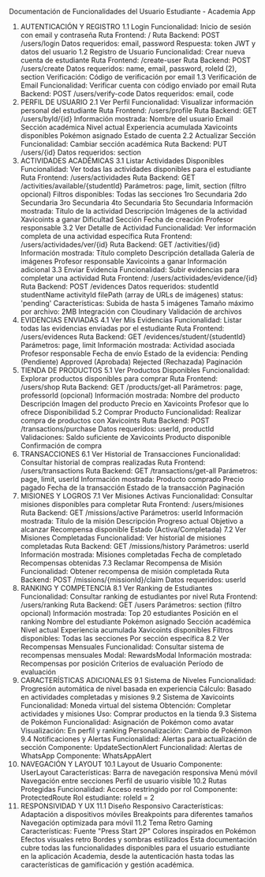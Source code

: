 Documentación de Funcionalidades del Usuario Estudiante - Academia App
1. AUTENTICACIÓN Y REGISTRO
1.1 Login
Funcionalidad: Inicio de sesión con email y contraseña
Ruta Frontend: /
Ruta Backend: POST /users/login
Datos requeridos: email, password
Respuesta: token JWT y datos del usuario
1.2 Registro de Usuario
Funcionalidad: Crear nueva cuenta de estudiante
Ruta Frontend: /create-user
Ruta Backend: POST /users/create
Datos requeridos: name, email, password, roleId (2), section
Verificación: Código de verificación por email
1.3 Verificación de Email
Funcionalidad: Verificar cuenta con código enviado por email
Ruta Backend: POST /users/verify-code
Datos requeridos: email, code
2. PERFIL DE USUARIO
2.1 Ver Perfil
Funcionalidad: Visualizar información personal del estudiante
Ruta Frontend: /users/profile
Ruta Backend: GET /users/byId/{id}
Información mostrada:
Nombre del usuario
Email
Sección académica
Nivel actual
Experiencia acumulada
Xavicoints disponibles
Pokémon asignado
Estado de cuenta
2.2 Actualizar Sección
Funcionalidad: Cambiar sección académica
Ruta Backend: PUT /users/{id}
Datos requeridos: section
3. ACTIVIDADES ACADÉMICAS
3.1 Listar Actividades Disponibles
Funcionalidad: Ver todas las actividades disponibles para el estudiante
Ruta Frontend: /users/actividades
Ruta Backend: GET /activities/available/{studentId}
Parámetros: page, limit, section (filtro opcional)
Filtros disponibles:
Todas las secciones
1ro Secundaria
2do Secundaria
3ro Secundaria
4to Secundaria
5to Secundaria
Información mostrada:
Título de la actividad
Descripción
Imágenes de la actividad
Xavicoints a ganar
Dificultad
Sección
Fecha de creación
Profesor responsable
3.2 Ver Detalle de Actividad
Funcionalidad: Ver información completa de una actividad específica
Ruta Frontend: /users/actividades/ver/{id}
Ruta Backend: GET /activities/{id}
Información mostrada:
Título completo
Descripción detallada
Galería de imágenes
Profesor responsable
Xavicoints a ganar
Información adicional
3.3 Enviar Evidencia
Funcionalidad: Subir evidencias para completar una actividad
Ruta Frontend: /users/actividades/evidence/{id}
Ruta Backend: POST /evidences
Datos requeridos:
studentId
studentName
activityId
filePath (array de URLs de imágenes)
status: 'pending'
Características:
Subida de hasta 5 imágenes
Tamaño máximo por archivo: 2MB
Integración con Cloudinary
Validación de archivos
4. EVIDENCIAS ENVIADAS
4.1 Ver Mis Evidencias
Funcionalidad: Listar todas las evidencias enviadas por el estudiante
Ruta Frontend: /users/evidences
Ruta Backend: GET /evidences/student/{studentId}
Parámetros: page, limit
Información mostrada:
Actividad asociada
Profesor responsable
Fecha de envío
Estado de la evidencia:
Pending (Pendiente)
Approved (Aprobada)
Rejected (Rechazada)
Paginación
5. TIENDA DE PRODUCTOS
5.1 Ver Productos Disponibles
Funcionalidad: Explorar productos disponibles para comprar
Ruta Frontend: /users/shop
Ruta Backend: GET /products/get-all
Parámetros: page, professorId (opcional)
Información mostrada:
Nombre del producto
Descripción
Imagen del producto
Precio en Xavicoints
Profesor que lo ofrece
Disponibilidad
5.2 Comprar Producto
Funcionalidad: Realizar compra de productos con Xavicoints
Ruta Backend: POST /transactions/purchase
Datos requeridos: userId, productId
Validaciones:
Saldo suficiente de Xavicoints
Producto disponible
Confirmación de compra
6. TRANSACCIONES
6.1 Ver Historial de Transacciones
Funcionalidad: Consultar historial de compras realizadas
Ruta Frontend: /users/transactions
Ruta Backend: GET /transactions/get-all
Parámetros: page, limit, userId
Información mostrada:
Producto comprado
Precio pagado
Fecha de la transacción
Estado de la transacción
Paginación
7. MISIONES Y LOGROS
7.1 Ver Misiones Activas
Funcionalidad: Consultar misiones disponibles para completar
Ruta Frontend: /users/misiones
Ruta Backend: GET /missions/active
Parámetros: userId
Información mostrada:
Título de la misión
Descripción
Progreso actual
Objetivo a alcanzar
Recompensa disponible
Estado (Activa/Completada)
7.2 Ver Misiones Completadas
Funcionalidad: Ver historial de misiones completadas
Ruta Backend: GET /missions/history
Parámetros: userId
Información mostrada:
Misiones completadas
Fecha de completado
Recompensas obtenidas
7.3 Reclamar Recompensa de Misión
Funcionalidad: Obtener recompensa de misión completada
Ruta Backend: POST /missions/{missionId}/claim
Datos requeridos: userId
8. RANKING Y COMPETENCIA
8.1 Ver Ranking de Estudiantes
Funcionalidad: Consultar ranking de estudiantes por nivel
Ruta Frontend: /users/ranking
Ruta Backend: GET /users
Parámetros: section (filtro opcional)
Información mostrada:
Top 20 estudiantes
Posición en el ranking
Nombre del estudiante
Pokémon asignado
Sección académica
Nivel actual
Experiencia acumulada
Xavicoints disponibles
Filtros disponibles:
Todas las secciones
Por sección específica
8.2 Ver Recompensas Mensuales
Funcionalidad: Consultar sistema de recompensas mensuales
Modal: RewardsModal
Información mostrada:
Recompensas por posición
Criterios de evaluación
Período de evaluación
9. CARACTERÍSTICAS ADICIONALES
9.1 Sistema de Niveles
Funcionalidad: Progresión automática de nivel basada en experiencia
Cálculo: Basado en actividades completadas y misiones
9.2 Sistema de Xavicoints
Funcionalidad: Moneda virtual del sistema
Obtención: Completar actividades y misiones
Uso: Comprar productos en la tienda
9.3 Sistema de Pokémon
Funcionalidad: Asignación de Pokémon como avatar
Visualización: En perfil y ranking
Personalización: Cambio de Pokémon
9.4 Notificaciones y Alertas
Funcionalidad: Alertas para actualización de sección
Componente: UpdateSectionAlert
Funcionalidad: Alertas de WhatsApp
Componente: WhatsAppAlert
10. NAVEGACIÓN Y LAYOUT
10.1 Layout de Usuario
Componente: UserLayout
Características:
Barra de navegación responsiva
Menú móvil
Navegación entre secciones
Perfil de usuario visible
10.2 Rutas Protegidas
Funcionalidad: Acceso restringido por rol
Componente: ProtectedRoute
Rol estudiante: roleId = 2
11. RESPONSIVIDAD Y UX
11.1 Diseño Responsivo
Características:
Adaptación a dispositivos móviles
Breakpoints para diferentes tamaños
Navegación optimizada para móvil
11.2 Tema Retro Gaming
Características:
Fuente "Press Start 2P"
Colores inspirados en Pokémon
Efectos visuales retro
Bordes y sombras estilizados
Esta documentación cubre todas las funcionalidades disponibles para el usuario estudiante en la aplicación Academia, desde la autenticación hasta todas las características de gamificación y gestión académica.
